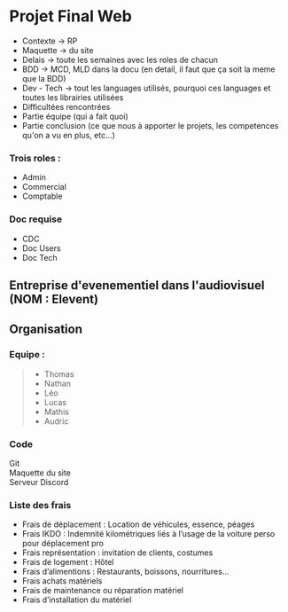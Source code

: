 # Projet Final Web

- Contexte -> RP
- Maquette -> du site
- Delais -> toute les semaines avec les roles de chacun 
- BDD -> MCD, MLD dans la docu (en detail, il faut que ça soit la meme que la BDD)
- Dev - Tech -> tout les languages utilisés, pourquoi ces languages et toutes les librairies utilisées
- Difficultées rencontrées
- Partie équipe (qui a fait quoi)
- Partie conclusion (ce que nous à apporter le projets, les competences qu'on a vu en plus, etc...)

### Trois roles : 

- Admin
- Commercial
- Comptable

### Doc requise

- CDC
- Doc Users
- Doc Tech

## Entreprise d'evenementiel dans l'audiovisuel (NOM : Elevent)

## Organisation

### Equipe : 

> - Thomas
> - Nathan
> - Léo
> - Lucas
> - Mathis
> - Audric

### Code

Git  
Maquette du site  
Serveur Discord

### Liste des frais

- Frais de déplacement : Location de véhicules, essence, péages
- Frais IKDO : Indemnité kilométriques liés à l’usage de la voiture perso pour déplacement pro
- Frais représentation : invitation de clients, costumes
- Frais de logement : Hôtel
- Frais d’alimentions : Restaurants, boissons, nourritures…
- Frais achats matériels
- Frais de maintenance ou réparation matériel
- Frais d’installation du matériel
